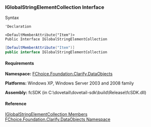 ﻿### IGlobalStringElementCollection Interface

Syntax

```vbnet
'Declaration

<DefaultMemberAttribute("Item")>
Public Interface IGlobalStringElementCollection 
```

```csharp
[DefaultMemberAttribute("Item")]
public interface IGlobalStringElementCollection 
```

#### Requirements

**Namespace:** [FChoice.Foundation.Clarify.DataObjects](fcSDK~FChoice.Foundation.Clarify.DataObjects_namespace.md)

**Platforms:** Windows XP, Windows Server 2003 and 2008 family

**Assembly:** fcSDK (in C:\\dovetail\\dovetail-sdk\\build\\Release\\fcSDK.dll)

#### Reference

[IGlobalStringElementCollection Members](fcSDK~FChoice.Foundation.Clarify.DataObjects.IGlobalStringElementCollection_members.md)  
[FChoice.Foundation.Clarify.DataObjects Namespace](fcSDK~FChoice.Foundation.Clarify.DataObjects_namespace.md)